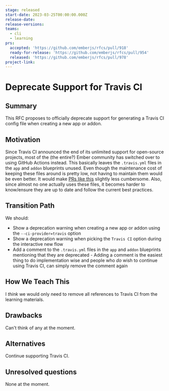 ```yaml
---
stage: released
start-date: 2023-03-25T00:00:00.000Z
release-date:
release-versions:
teams:
  - cli
  - learning
prs:
  accepted: 'https://github.com/emberjs/rfcs/pull/918'
  ready-for-release: 'https://github.com/emberjs/rfcs/pull/954'
  released: 'https://github.com/emberjs/rfcs/pull/978'
project-link:
---
```


<!---
Directions for above:

stage: Leave as is
start-date: Fill in with today's date, 2032-12-01T00:00:00.000Z
release-date: Leave as is
release-versions: Leave as is
teams: Include only the [team(s)](README.md#relevant-teams) for which this RFC applies
prs:
  accepted: Fill this in with the URL for the Proposal RFC PR
project-link: Leave as is
-->

# Deprecate Support for Travis CI

## Summary

This RFC proposes to officially deprecate support for generating a Travis CI 
config file when creating a new app or addon.

## Motivation

Since Travis CI announced the end of its unlimited support for open-source 
projects, most of the (the entire?) Ember community has switched over to using
GitHub Actions instead. This basically leaves the `.travis.yml` files in the 
`app` and `addon` blueprints unused. Even though the maintenance cost of keeping 
these files around is pretty low, not having to maintain them would be even 
better. It would make [PRs like this](https://github.com/ember-cli/ember-cli/pull/10222) 
slightly less cumbersome. Also, since almost no one actually uses these files, 
it becomes harder to know/ensure they are up to date and follow the current best 
practices.

## Transition Path

We should:

- Show a deprecation warning when creating a new app or addon using the 
`--ci-provider=travis` option
- Show a deprecation warning when picking the `Travis CI` option during the 
interactive new flow
- Add a comment to the `.travis.yml` files in the `app` and `addon` blueprints 
mentioning that they are deprecated - Adding a comment is the easiest thing to 
do implementation wise and people who _do_ wish to continue using Travis CI, can 
simply remove the comment again

## How We Teach This

I _think_ we would only need to remove all references to Travis CI from the 
learning materials.

## Drawbacks

Can't think of any at the moment.

## Alternatives

Continue supporting Travis CI.

## Unresolved questions

None at the moment.